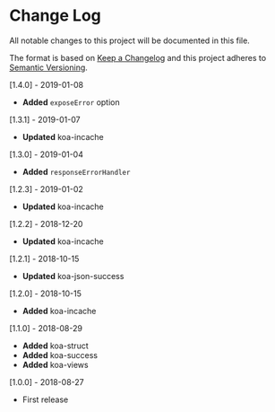 # Change Log
All notable changes to this project will be documented in this file.

The format is based on [Keep a Changelog](http://keepachangelog.com/)
and this project adheres to [Semantic Versioning](http://semver.org/).

[1.4.0] - 2019-01-08
- **Added** `exposeError` option

[1.3.1] - 2019-01-07
- **Updated** koa-incache

[1.3.0] - 2019-01-04
- **Added** `responseErrorHandler`

[1.2.3] - 2019-01-02
- **Updated** koa-incache

[1.2.2] - 2018-12-20
- **Updated** koa-incache

[1.2.1] - 2018-10-15
- **Updated** koa-json-success

[1.2.0] - 2018-10-15
- **Added** koa-incache

[1.1.0] - 2018-08-29
- **Added** koa-struct
- **Added** koa-success
- **Added** koa-views

[1.0.0] - 2018-08-27
- First release